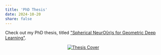 ```yaml
---
title: 'PhD Thesis'
date: 2024-10-20
share: false
---
```


Check out my PhD thesis, titled ["Spherical Neur$\text{O}(n)$s for Geometric Deep Learning"](https://doi.org/10.3384/9789180756808).

<!-- ![Thesis Cover](https://liu.diva-portal.org/smash/get/diva2:1894492/PREVIEW01.png) -->

<p align="center">
  <a href="https://liu.diva-portal.org/smash/get/diva2:1894492/FULLTEXT02.pdf" target="_blank">
<img src="https://liu.diva-portal.org/smash/get/diva2:1894492/PREVIEW01.png)" alt="Thesis Cover" style="max-width:50%; height:auto;" />
  </a>
</p>